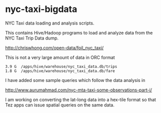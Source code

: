 nyc-taxi-bigdata
================

NYC Taxi data loading and analysis scripts.

This contains Hive/Hadoop programs to load and analyze data from the NYC Taxi Trip Data dump.

http://chriswhong.com/open-data/foil_nyc_taxi/

This is not a very large amount of data in ORC format

    3.9 G  /apps/hive/warehouse/nyc_taxi_data.db/trips
    1.8 G  /apps/hive/warehouse/nyc_taxi_data.db/fare

I have added some sample queries which follow the data analysis in

http://www.aurumahmad.com/nyc-mta-taxi-some-observations-part-i/

I am working on converting the lat-long data into a hex-tile format so that Tez apps can issue spatial queries on the same data.
